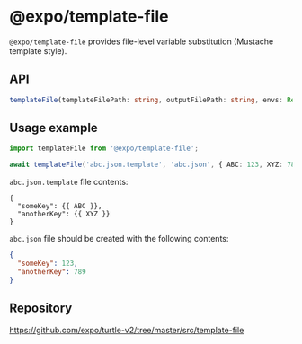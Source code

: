 # @expo/template-file

`@expo/template-file` provides file-level variable substitution (Mustache template style).

## API

```ts
templateFile(templateFilePath: string, outputFilePath: string, envs: Record<string, string | number>): Promise<void>
```

## Usage example

```ts
import templateFile from '@expo/template-file';

await templateFile('abc.json.template', 'abc.json', { ABC: 123, XYZ: 789 });
```

`abc.json.template` file contents:
```
{
  "someKey": {{ ABC }},
  "anotherKey": {{ XYZ }}
}
```

`abc.json` file should be created with the following contents:
```json
{
  "someKey": 123,
  "anotherKey": 789
}
```

## Repository

https://github.com/expo/turtle-v2/tree/master/src/template-file
